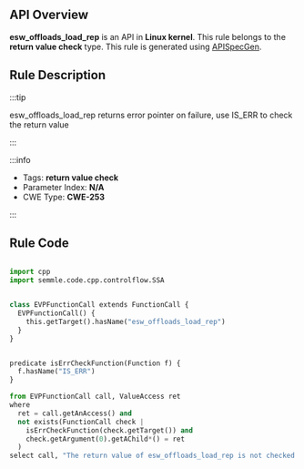 ---
---


## API Overview
**esw_offloads_load_rep** is an API in **Linux kernel**. This rule belongs to the **return value check** type. This rule is generated using [APISpecGen](../../tools/APISpecGen).
## Rule Description

:::tip

esw_offloads_load_rep returns error pointer on failure, use IS_ERR to check the return value

:::

:::info

- Tags: **return value check**
- Parameter Index: **N/A**
- CWE Type: **CWE-253**

:::

## Rule Code
```python

import cpp
import semmle.code.cpp.controlflow.SSA


class EVPFunctionCall extends FunctionCall {
  EVPFunctionCall() {
    this.getTarget().hasName("esw_offloads_load_rep")
  }
}


predicate isErrCheckFunction(Function f) {
  f.hasName("IS_ERR") 
}

from EVPFunctionCall call, ValueAccess ret
where
  ret = call.getAnAccess() and
  not exists(FunctionCall check |
    isErrCheckFunction(check.getTarget()) and
    check.getArgument(0).getAChild*() = ret
  )
select call, "The return value of esw_offloads_load_rep is not checked with IS_ERR."
    
```